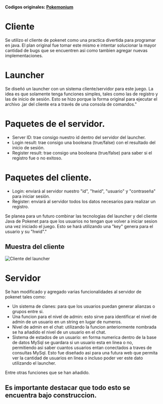 **Codigos originales: <a href="https://bitbucket.org/Myth1c/pokemonium/src/master/">Pokemonium</a>**
# Cliente
Se utilizo el cliente de pokenet como una practica divertida para programar en java. El plan original fue tomar este mismo e intentar solucionar la mayor cantidad de bugs que se encuentren asi como tambien agregar nuevas implementaciones.
# Launcher
Se diseñó un launcher con un sistema cliente/servidor para este juego. La idea es que solamente tenga funciones simples, tales como las de registro y las de inicio de sesión. Esto se hizo porque la forma original para ejecutar el archivo .jar del cliente era a través de una consola de comandos."

# Paquetes de el servidor.
- Server ID: trae consigo nuestro id dentro del servidor del launcher.
- Login result: trae consigo una booleana (true/false) con el resultado del inicio de sesión.
- Register result: trae consigo una booleana (true/false) para saber si el registro fue o no exitoso.

# Paquetes del cliente.
- Login: enviará al servidor nuestro "id", "hwid", "usuario" y "contraseña" para iniciar sesión.
- Register: enviará al servidor todos los datos necesarios para realizar un registro.

Se planea para un futuro combinar las tecnologias del launcher y del cliente Java de Pokenet para que los usuarios no tengan que volver a iniciar sesion una vez iniciado el juego. Esto se hará utilizando una "key" genera para el usuario y su "hwid"."


## Muestra del cliente
![Cliente del launcher](https://i.imgur.com/s5wYyqR.gif)

# Servidor
Se han modificado y agregado varias funcionalidades al servidor de pokenet tales como:
- Un sistema de clanes: para que los usuarios puedan generar alianzas o grupos entre si.
- Una funcion para el nivel de admin: esto sirve para identificar el nivel de admin de un usuario en un string en lugar de numeros.
- Nivel de admin en el chat: utilizando la funcion anteriormente nombrada se ha añadido el nivel de un usuario en el chat.
- Sistema de estados de un usuario: en forma numerica dentro de la base de datos MySql se guardara si un usuario esta en linea o no, permitiendo asi saber cuantos usuarios entan conectados a traves de consultas MySql. Esto fue diseñado asi para una futura web que permita ver la cantidad de usuarios en linea o incluso poder ver este dato utilizando el launcher.

Entre otras funciones que se han añadido.

## **Es importante destacar que todo esto se encuentra bajo construccion.**

